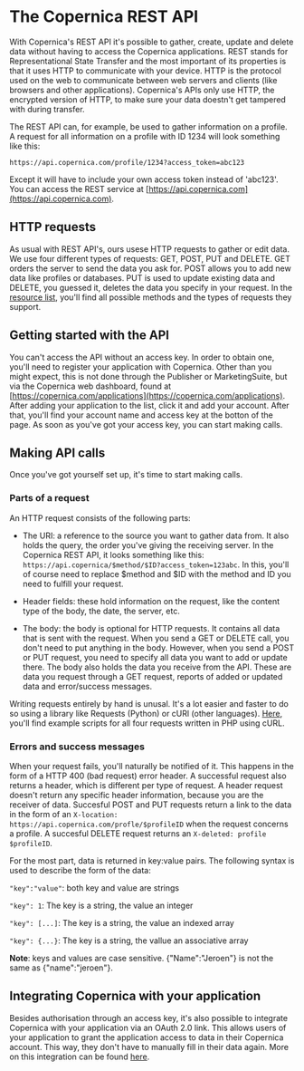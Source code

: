 # The Copernica REST API

With Copernica's REST API it's possible to gather, create, update and delete data without having to access the Copernica applications. REST stands for Representational State Transfer and the most important of its properties is that it uses HTTP to communicate with your device. HTTP is the protocol used on the web to communicate between web servers and clients (like browsers and other applications). Copernica's APIs only use HTTP, the encrypted version of HTTP, to make sure your data doestn't get tampered with during transfer.

The REST API can, for example, be used to gather information on a profile. A request for all information on a profile with ID 1234 will look something like this:

`https://api.copernica.com/profile/1234?access_token=abc123`

Except it will have to include your own access token instead of 'abc123'.
You can access the REST service at [https://api.copernica.com](https://api.copernica.com).

## HTTP requests
As usual with REST API's, ours usese HTTP requests to gather or edit data. We use four different types of requests: GET, POST, PUT and DELETE. GET orders the server to send the data you ask for. POST allows you to add new data like profiles or databases. PUT is used to update existing data and DELETE, you guessed it, deletes the data you specify in your request. In the [resource list](), you'll find all possible methods and the types of requests they support.

## Getting started with the API
You can't access the API without an access key. In order to obtain one, you'll need to register your application with Copernica. Other than you might expect, this is not done through the Publisher or MarketingSuite, but via the Copernica web dashboard, found at [https://copernica.com/applications](https://copernica.com/applications). After adding your application to the list, click it and add your account. After that, you'll find your account name and access key at the botton of the page. As soon as you've got your access key, you can start making calls.

## Making API calls
Once you've got yourself set up, it's time to start making calls.

### Parts of a request
An HTTP request consists of the following parts:

- The URI: a reference to the source you want to gather data from. It also holds the query, the order you've giving the receiving server. In the Copernica REST API, it looks something like this: `https://api.copernica/$method/$ID?access_token=123abc`. In this, you'll of course need to replace $method and $ID with the method and ID you need to fulfill your request. 

- Header fields: these hold information on the request, like the content type of the body, the date, the server, etc.

- The body: the body is optional for HTTP requests. It contains all data that is sent with the request. When you send a GET or DELETE call, you don't need to put anything in the body. However, when you send a POST or PUT request, you need to specify all data you want to add or update there. The body also holds the data you receive from the API. These are data you request through a GET request, reports of added or updated data and error/success messages.

Writing requests entirely by hand is unusal. It's a lot easier and faster to do so using a library like Requests (Python) or cURl (other languages). [Here](), you'll find example scripts for all four requests written in PHP using cURL.

### Errors and success messages
When your request fails, you'll naturally be notified of it. This happens in the form of a HTTP 400 (bad request) error header. A successful request also returns a header, which is different per type of request. A header request doesn't return any specific header information, because you are the receiver of data. Succesful POST and PUT requests return a link to the data in the form of an `X-location: https://api.copernica.com/profle/$profileID` when the request concerns a profile. A succesful DELETE request returns an `X-deleted: profile $profileID`.

For the most part, data is returned in key:value pairs. The following syntax is used to describe the form of the data:

`"key":"value"`: both key and value are strings

`"key": 1`: The key is a string, the value an integer

`"key": [...]`: The key is a string, the value an indexed array

`"key": {...}`: The key is a string, the vallue an associative array

**Note**: keys and values are case sensitive. {"Name":"Jeroen"} is not the same as {"name":"jeroen"}.

## Integrating Copernica with your application
Besides authorisation through an access key, it's also possible to integrate Copernica with your application via an OAuth 2.0 link. This allows users of your application to grant the application access to data in their Copernica account. This way, they don't have to manually fill in their data again. More on this integration can be found [here]().
